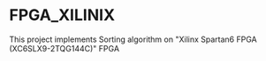 # FPGA_XILINIX
This project implements Sorting algorithm on "Xilinx Spartan6 FPGA (XC6SLX9-2TQG144C)" FPGA
